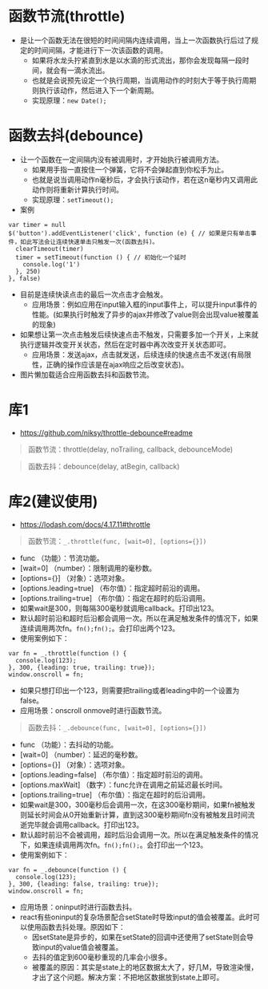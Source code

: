 # 函数节流(throttle)
* 是让一个函数无法在很短的时间间隔内连续调用，当上一次函数执行后过了规定的时间间隔，才能进行下一次该函数的调用。
    - 如果将水龙头拧紧直到水是以水滴的形式流出，那你会发现每隔一段时间，就会有一滴水流出。
    - 也就是会说预先设定一个执行周期，当调用动作的时刻大于等于执行周期则执行该动作，然后进入下一个新周期。
    - 实现原理：```new Date();```

# 函数去抖(debounce)
* 让一个函数在一定间隔内没有被调用时，才开始执行被调用方法。
    - 如果用手指一直按住一个弹簧，它将不会弹起直到你松手为止。
    - 也就是说当调用动作n毫秒后，才会执行该动作，若在这n毫秒内又调用此动作则将重新计算执行时间。
    - 实现原理：```setTimeout();```
* 案例
```
var timer = null
$('button').addEventListener('click', function (e) { // 如果是只有单击事件，如此写法会让连续快速单击只触发一次(函数去抖)。
  clearTimeout(timer)
  timer = setTimeout(function () { // 初始化一个延时
    console.log('1')
  }, 250)
}, false)
```
* 目前是连续快读点击的最后一次点击才会触发。
    - 应用场景：例如应用在input输入框的input事件上，可以提升input事件的性能。(如果执行时触发了异步的ajax并修改了value则会出现value被覆盖的现象)
* 如果想让第一次点击触发后续快速点击不触发，只需要多加一个开关，上来就执行逻辑并改变开关状态，然后在定时器中再次改变开关状态即可。
    - 应用场景：发送ajax，点击就发送，后续连续的快速点击不发送(有局限性，正确的操作应该是在ajax响应之后改变状态)。
* 图片懒加载适合应用函数去抖和函数节流。

# 库1
* https://github.com/niksy/throttle-debounce#readme
> 函数节流：throttle(delay, noTrailing, callback, debounceMode)

> 函数去抖：debounce(delay, atBegin, callback)

# 库2(建议使用)
* https://lodash.com/docs/4.17.11#throttle

> 函数节流：```_.throttle(func, [wait=0], [options={}])```
* func （功能）：节流功能。
* [wait=0] （number）：限制调用的毫秒数。
* [options={}] （对象）：选项对象。
* [options.leading=true] （布尔值）：指定超时前沿的调用。
* [options.trailing=true] （布尔值）：指定在超时的后沿调用。
* 如果wait是300，则每隔300毫秒就调用callback。打印出123。
* 默认超时前沿和超时后沿都会调用一次。所以在满足触发条件的情况下，如果连续调用两次fn。```fn();fn();```。会打印出两个123。
* 使用案例如下：
```
var fn = _.throttle(function () {
  console.log(123);
}, 300, {leading: true, trailing: true});
window.onscroll = fn;
```
* 如果只想打印出一个123，则需要把trailing或者leading中的一个设置为false。
* 应用场景：onscroll onmove时进行函数节流。

> 函数去抖：```_.debounce(func, [wait=0], [options={}])```
* func （功能）：去抖动的功能。
* [wait=0] （number）：延迟的毫秒数。
* [options={}] （对象）：选项对象。
* [options.leading=false] （布尔值）：指定超时前沿的调用。
* [options.maxWait] （数字）：func允许在调用之前延迟最长时间。
* [options.trailing=true] （布尔值）：指定在超时的后沿调用。
* 如果wait是300，300毫秒后会调用一次，在这300毫秒期间，如果fn被触发则延长时间会从0开始重新计算，直到这300毫秒期间fn没有被触发且时间流逝完毕就会调用callback。打印出123。
* 默认超时前沿不会被调用，超时后沿会调用一次。所以在满足触发条件的情况下，如果连续调用两次fn。```fn();fn();```。会打印出一个123。
* 使用案例如下：
```
var fn = _.debounce(function () {
  console.log(123);
}, 300, {leading: false, trailing: true});
window.onscroll = fn;
```
* 应用场景：oninput时进行函数去抖。
* react有些oninput的复杂场景配合setState时导致input的值会被覆盖。此时可以使用函数去抖处理。原因如下：
    * 因setState是异步的，如果在setState的回调中还使用了setState则会导致input的value值会被覆盖。
    * 去抖的值定到600毫秒重现的几率会小很多。
    * 被覆盖的原因：其实是state上的地区数据太大了，好几M，导致渲染慢，才出了这个问题。解决方案：不把地区数据放到state上即可。
